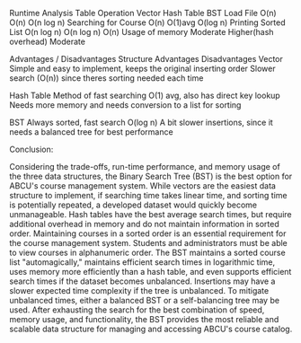 
Runtime Analysis Table
Operation	             Vector     	Hash Table          	  BST
Load File	             O(n)   	    O(n)	                  O(n log n)
Searching for Course   O(n)	        O(1)avg             	  O(log n)
Printing Sorted List   O(n log n) 	O(n log n)	            O(n)
Usage of memory	       Moderate	    Higher(hash overhead)  	Moderate


Advantages / Disadvantages
Structure                                          	Advantages                                                      	Disadvantages
Vector	               Simple and easy to implement, keeps the original inserting order        Slower search (O(n)) since theres sorting needed each time

Hash Table	           Method of fast searching O(1) avg, also has direct key lookup	         Needs more memory and needs conversion to a list for sorting

BST	                   Always sorted, fast search O(log n)	                                   A bit slower insertions, since it needs a balanced tree for best performance


Conclusion: 

Considering the trade-offs, run-time performance, and memory usage of the three data structures, the Binary Search Tree (BST) is the best option for ABCU's
course management system. While vectors are the easiest data structure to implement, if searching time takes linear time, and sorting time is potentially 
repeated, a developed dataset would quickly become unmanageable. Hash tables have the best average search times, but require additional overhead in memory 
and do not maintain information in sorted order. Maintaining courses in a sorted order is an essential requirement for the course management system.
Students and administrators must be able to view courses in alphanumeric order. The BST maintains a sorted course list "automagically," maintains efficient 
search times in logarithmic time, uses memory more efficiently than a hash table, and even supports efficient search times if the dataset becomes unbalanced.
Insertions may have a slower expected time complexity if the tree is unbalanced. To mitigate unbalanced times, either a balanced BST or a self-balancing tree
may be used. After exhausting the search for the best combination of speed, memory usage, and functionality, the BST provides the most reliable and scalable
data structure for managing and accessing ABCU's course catalog.
